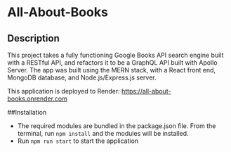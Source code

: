 # All-About-Books

## Description
This project takes a fully functioning Google Books API search engine built with a RESTful API, and refactors it to be a GraphQL API built with Apollo Server. The app was built using the MERN stack, with a React front end, MongoDB database, and Node.js/Express.js server.

This application is deployed to Render: https://all-about-books.onrender.com

##Installation

- The required modules are bundled in the package.json file. From the terminal, run  `npm install` and the modules will be installed.
- Run `npm run start` to start the application

